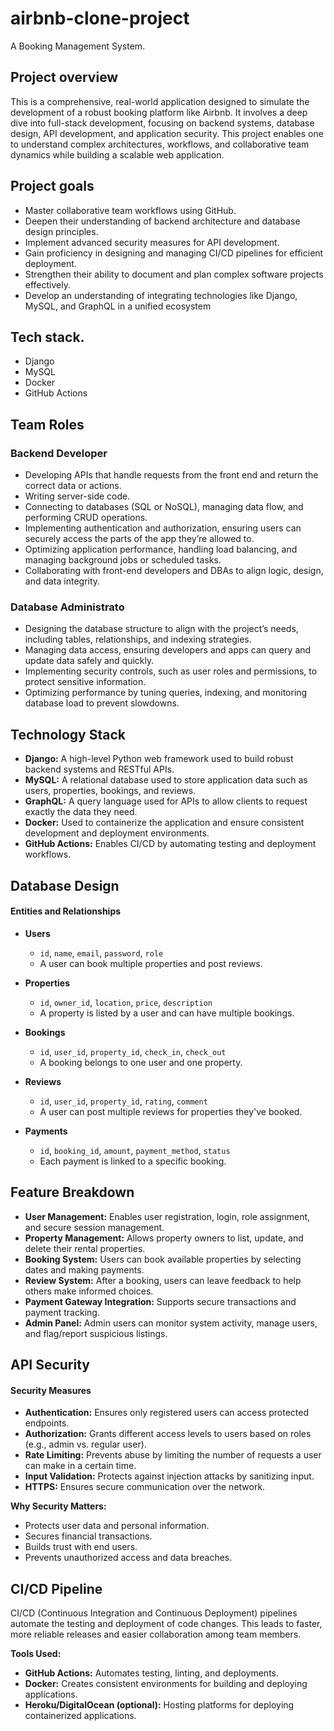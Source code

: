 # airbnb-clone-project
A Booking Management System. 

## Project overview
This is a comprehensive, real-world application designed to simulate the development of a robust booking platform like Airbnb. It involves a deep dive into full-stack development, focusing on backend systems, database design, API development, and application security. This project enables one to understand complex architectures, workflows, and collaborative team dynamics while building a scalable web application.

## Project goals
- Master collaborative team workflows using GitHub.
- Deepen their understanding of backend architecture and database design principles.
- Implement advanced security measures for API development.
- Gain proficiency in designing and managing CI/CD pipelines for efficient deployment.
- Strengthen their ability to document and plan complex software projects effectively.
- Develop an understanding of integrating technologies like Django, MySQL, and GraphQL in a unified ecosystem

## Tech stack.
- Django
- MySQL
- Docker
- GitHub Actions

## Team Roles
### Backend Developer
- Developing APIs that handle requests from the front end and return the correct data or actions.
- Writing server-side code.
- Connecting to databases (SQL or NoSQL), managing data flow, and performing CRUD operations.
- Implementing authentication and authorization, ensuring users can securely access the parts of the app they’re allowed to.
- Optimizing application performance, handling load balancing, and managing background jobs or scheduled tasks.
- Collaborating with front-end developers and DBAs to align logic, design, and data integrity.

### Database Administrato
- Designing the database structure to align with the project’s needs, including tables, relationships, and indexing strategies.
- Managing data access, ensuring developers and apps can query and update data safely and quickly.
- Implementing security controls, such as user roles and permissions, to protect sensitive information.
- Optimizing performance by tuning queries, indexing, and monitoring database load to prevent slowdowns.

## Technology Stack

- **Django:** A high-level Python web framework used to build robust backend systems and RESTful APIs.
- **MySQL:** A relational database used to store application data such as users, properties, bookings, and reviews.
- **GraphQL:** A query language used for APIs to allow clients to request exactly the data they need.
- **Docker:** Used to containerize the application and ensure consistent development and deployment environments.
- **GitHub Actions:** Enables CI/CD by automating testing and deployment workflows.

## Database Design
#### Entities and Relationships

- **Users**
  - `id`, `name`, `email`, `password`, `role`
  - A user can book multiple properties and post reviews.

- **Properties**
  - `id`, `owner_id`, `location`, `price`, `description`
  - A property is listed by a user and can have multiple bookings.

- **Bookings**
  - `id`, `user_id`, `property_id`, `check_in`, `check_out`
  - A booking belongs to one user and one property.

- **Reviews**
  - `id`, `user_id`, `property_id`, `rating`, `comment`
  - A user can post multiple reviews for properties they've booked.

- **Payments**
  - `id`, `booking_id`, `amount`, `payment_method`, `status`
  - Each payment is linked to a specific booking.
 
## Feature Breakdown
- **User Management:** Enables user registration, login, role assignment, and secure session management.
- **Property Management:** Allows property owners to list, update, and delete their rental properties.
- **Booking System:** Users can book available properties by selecting dates and making payments.
- **Review System:** After a booking, users can leave feedback to help others make informed choices.
- **Payment Gateway Integration:** Supports secure transactions and payment tracking.
- **Admin Panel:** Admin users can monitor system activity, manage users, and flag/report suspicious listings.

## API Security
#### Security Measures

- **Authentication:** Ensures only registered users can access protected endpoints.
- **Authorization:** Grants different access levels to users based on roles (e.g., admin vs. regular user).
- **Rate Limiting:** Prevents abuse by limiting the number of requests a user can make in a certain time.
- **Input Validation:** Protects against injection attacks by sanitizing input.
- **HTTPS:** Ensures secure communication over the network.

**Why Security Matters:**
- Protects user data and personal information.
- Secures financial transactions.
- Builds trust with end users.
- Prevents unauthorized access and data breaches.

## CI/CD Pipeline
CI/CD (Continuous Integration and Continuous Deployment) pipelines automate the testing and deployment of code changes. This leads to faster, more reliable releases and easier collaboration among team members.

**Tools Used:**
- **GitHub Actions:** Automates testing, linting, and deployments.
- **Docker:** Creates consistent environments for building and deploying applications.
- **Heroku/DigitalOcean (optional):** Hosting platforms for deploying containerized applications.
